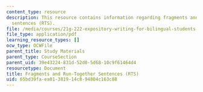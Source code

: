 ```yaml
---
content_type: resource
description: This resource contains information regarding fragments and run-together
  sentences (RTS).
file: /media/courses/21g-222-expository-writing-for-bilingual-students-fall-2002/65bd39faea01381914c894804c163c88_MIT21G_222F02_fragments_an.pdf
file_type: application/pdf
learning_resource_types: []
ocw_type: OCWFile
parent_title: Study Materials
parent_type: CourseSection
parent_uid: 39e43224-831d-52d0-5d68-10c9f61464d4
resourcetype: Document
title: Fragments and Run-Together Sentences (RTS)
uid: 65bd39fa-ea01-3819-14c8-94804c163c88
---
```

